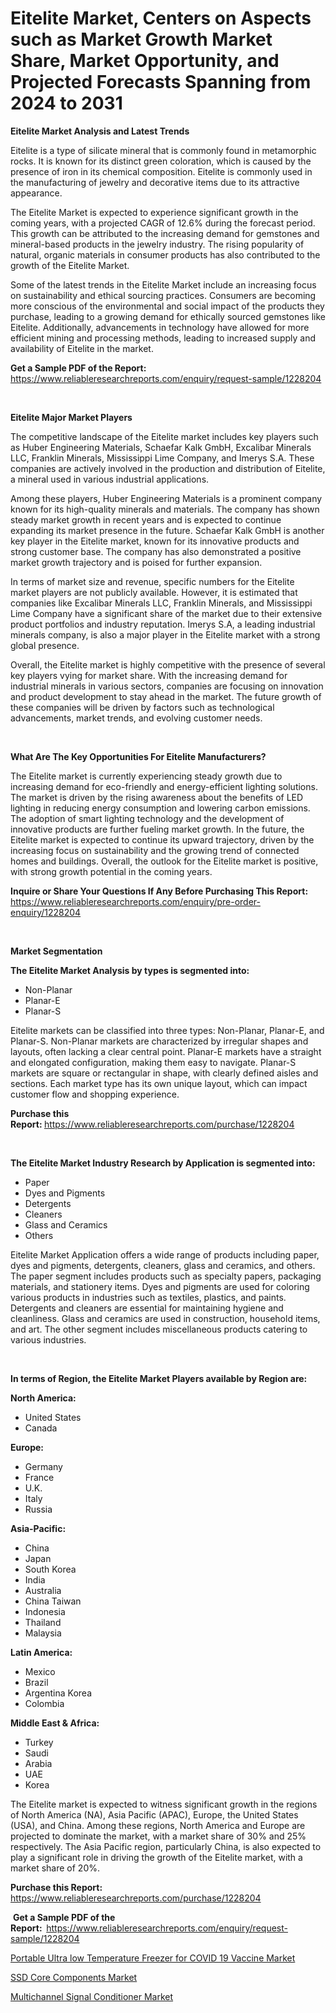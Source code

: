 <p><h1>Eitelite Market, Centers on Aspects such as Market Growth Market Share, Market Opportunity, and Projected Forecasts Spanning from 2024 to 2031</h1></p><p><strong>Eitelite Market Analysis and Latest Trends</strong></p>
<p><p>Eitelite is a type of silicate mineral that is commonly found in metamorphic rocks. It is known for its distinct green coloration, which is caused by the presence of iron in its chemical composition. Eitelite is commonly used in the manufacturing of jewelry and decorative items due to its attractive appearance.</p><p>The Eitelite Market is expected to experience significant growth in the coming years, with a projected CAGR of 12.6% during the forecast period. This growth can be attributed to the increasing demand for gemstones and mineral-based products in the jewelry industry. The rising popularity of natural, organic materials in consumer products has also contributed to the growth of the Eitelite Market.</p><p>Some of the latest trends in the Eitelite Market include an increasing focus on sustainability and ethical sourcing practices. Consumers are becoming more conscious of the environmental and social impact of the products they purchase, leading to a growing demand for ethically sourced gemstones like Eitelite. Additionally, advancements in technology have allowed for more efficient mining and processing methods, leading to increased supply and availability of Eitelite in the market.</p></p>
<p><strong>Get a Sample PDF of the Report:&nbsp;</strong> <a href="https://www.reliableresearchreports.com/enquiry/request-sample/1228204">https://www.reliableresearchreports.com/enquiry/request-sample/1228204</a></p>
<p>&nbsp;</p>
<p><strong>Eitelite Major Market Players</strong></p>
<p><p>The competitive landscape of the Eitelite market includes key players such as Huber Engineering Materials, Schaefar Kalk GmbH, Excalibar Minerals LLC, Franklin Minerals, Mississippi Lime Company, and Imerys S.A. These companies are actively involved in the production and distribution of Eitelite, a mineral used in various industrial applications.</p><p>Among these players, Huber Engineering Materials is a prominent company known for its high-quality minerals and materials. The company has shown steady market growth in recent years and is expected to continue expanding its market presence in the future. Schaefar Kalk GmbH is another key player in the Eitelite market, known for its innovative products and strong customer base. The company has also demonstrated a positive market growth trajectory and is poised for further expansion.</p><p>In terms of market size and revenue, specific numbers for the Eitelite market players are not publicly available. However, it is estimated that companies like Excalibar Minerals LLC, Franklin Minerals, and Mississippi Lime Company have a significant share of the market due to their extensive product portfolios and industry reputation. Imerys S.A, a leading industrial minerals company, is also a major player in the Eitelite market with a strong global presence.</p><p>Overall, the Eitelite market is highly competitive with the presence of several key players vying for market share. With the increasing demand for industrial minerals in various sectors, companies are focusing on innovation and product development to stay ahead in the market. The future growth of these companies will be driven by factors such as technological advancements, market trends, and evolving customer needs.</p></p>
<p>&nbsp;</p>
<p><strong>What Are The Key Opportunities For Eitelite Manufacturers?</strong></p>
<p><p>The Eitelite market is currently experiencing steady growth due to increasing demand for eco-friendly and energy-efficient lighting solutions. The market is driven by the rising awareness about the benefits of LED lighting in reducing energy consumption and lowering carbon emissions. The adoption of smart lighting technology and the development of innovative products are further fueling market growth. In the future, the Eitelite market is expected to continue its upward trajectory, driven by the increasing focus on sustainability and the growing trend of connected homes and buildings. Overall, the outlook for the Eitelite market is positive, with strong growth potential in the coming years.</p></p>
<p><strong>Inquire or Share Your Questions If Any Before Purchasing This Report:</strong> <a href="https://www.reliableresearchreports.com/enquiry/pre-order-enquiry/1228204">https://www.reliableresearchreports.com/enquiry/pre-order-enquiry/1228204</a></p>
<p>&nbsp;</p>
<p><strong>Market Segmentation</strong></p>
<p><strong>The Eitelite Market Analysis by types is segmented into:</strong></p>
<p><ul><li>Non-Planar</li><li>Planar-E</li><li>Planar-S</li></ul></p>
<p><p>Eitelite markets can be classified into three types: Non-Planar, Planar-E, and Planar-S. Non-Planar markets are characterized by irregular shapes and layouts, often lacking a clear central point. Planar-E markets have a straight and elongated configuration, making them easy to navigate. Planar-S markets are square or rectangular in shape, with clearly defined aisles and sections. Each market type has its own unique layout, which can impact customer flow and shopping experience.</p></p>
<p><strong>Purchase this Report:&nbsp;</strong><a href="https://www.reliableresearchreports.com/purchase/1228204">https://www.reliableresearchreports.com/purchase/1228204</a></p>
<p>&nbsp;</p>
<p><strong>The Eitelite Market Industry Research by Application is segmented into:</strong></p>
<p><ul><li>Paper</li><li>Dyes and Pigments</li><li>Detergents</li><li>Cleaners</li><li>Glass and Ceramics</li><li>Others</li></ul></p>
<p><p>Eitelite Market Application offers a wide range of products including paper, dyes and pigments, detergents, cleaners, glass and ceramics, and others. The paper segment includes products such as specialty papers, packaging materials, and stationery items. Dyes and pigments are used for coloring various products in industries such as textiles, plastics, and paints. Detergents and cleaners are essential for maintaining hygiene and cleanliness. Glass and ceramics are used in construction, household items, and art. The other segment includes miscellaneous products catering to various industries.</p></p>
<p>&nbsp;</p>
<p><strong>In terms of Region, the Eitelite Market Players available by Region are:</strong></p>
<p>
    <p> <strong> North America: </strong>
        <ul>
            <li>United States</li>
            <li>Canada</li>
        </ul>
        </p> 
    <p> <strong> Europe: </strong>
        <ul>
            <li>Germany</li>
            <li>France</li>
            <li>U.K.</li>
            <li>Italy</li>
            <li>Russia</li>
        </ul>
        </p> 
    <p> <strong> Asia-Pacific: </strong>
        <ul>
            <li>China</li>
            <li>Japan</li>
            <li>South Korea</li>
            <li>India</li>
            <li>Australia</li>
            <li>China Taiwan</li>
            <li>Indonesia</li>
            <li>Thailand</li>
            <li>Malaysia</li>
        </ul>
        </p> 
    <p> <strong> Latin America: </strong>
        <ul>
            <li>Mexico</li>
            <li>Brazil</li>
            <li>Argentina Korea</li>
            <li>Colombia</li>
        </ul>
        </p> 
    <p> <strong> Middle East & Africa: </strong>
        <ul>
            <li>Turkey</li>
            <li>Saudi</li>
            <li>Arabia</li>
            <li>UAE</li>
            <li>Korea</li>
        </ul>
    </p>
    </p>
<p><p>The Eitelite market is expected to witness significant growth in the regions of North America (NA), Asia Pacific (APAC), Europe, the United States (USA), and China. Among these regions, North America and Europe are projected to dominate the market, with a market share of 30% and 25% respectively. The Asia Pacific region, particularly China, is also expected to play a significant role in driving the growth of the Eitelite market, with a market share of 20%.</p></p>
<p><strong>Purchase this Report: </strong><a href="https://www.reliableresearchreports.com/purchase/1228204">https://www.reliableresearchreports.com/purchase/1228204</a></p>
<p>&nbsp;<strong>Get a Sample PDF of the Report:&nbsp;&nbsp;</strong><a href="https://www.reliableresearchreports.com/enquiry/request-sample/1228204">https://www.reliableresearchreports.com/enquiry/request-sample/1228204</a></p>
<p><strong></strong></p>
<p><p><a href="https://view.publitas.com/reportprime-1/portable-ultra-low-temperature-freezer-for-covid-19-vaccine-market-size-growth-outlook-from-2023-to-2030-projecting-at-markets-trends-analysis-by-application-regional-outlook-and-revenue/">Portable Ultra low Temperature Freezer for COVID 19 Vaccine Market</a></p><p><a href="https://view.publitas.com/reportprime-1/ssd-core-components-market-growth-market-trends-covid-19-impact-and-forecasts-for-period-from-2023-2030/">SSD Core Components Market</a></p><p><a href="https://view.publitas.com/reportprime-1/multichannel-signal-conditioner-market-size-growth-and-forecast-from-2023-2030/">Multichannel Signal Conditioner Market</a></p></p>